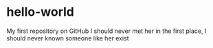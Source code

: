 # hello-world
My first repository on GitHub
I should never met her in the first place, I should never known someone like her exist
